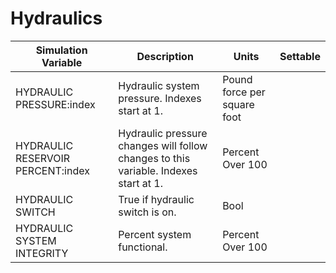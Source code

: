 # Hydraulics

| Simulation Variable | Description | Units | Settable |
| --- | --- | --- | --- |
| HYDRAULIC PRESSURE:index | Hydraulic system pressure. Indexes start at 1. | Pound force per square foot |  |
| HYDRAULIC RESERVOIR PERCENT:index | Hydraulic pressure changes will follow changes to this variable. Indexes start at 1. | Percent Over 100 |  |
| HYDRAULIC SWITCH | True if hydraulic switch is on. | Bool |  |
| HYDRAULIC SYSTEM INTEGRITY | Percent system functional. | Percent Over 100 |  |